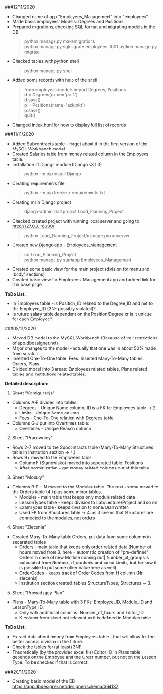 ###12/11/2020

- Changed name of app "Employees_Management" into "employees"
- Made basic employees' Models: Degrees and Positions
- Prepared migrations, checking SQL format and migrating models to the DB
    > python manage.py makemigrations\
    python manage.py sqlmigrate employees 0001
    python manage.py migrate
- Checked tables with python shell
    > python manage.py shell
- Added some records with help of the shell
    > from employees.models import Degrees, Positions\
    d = Degrees(name='prof.')\
    d.save()\
    p = Positions(name='adiunkt')\
    p.save()\
    quit()
- Changed index.html for now to display full list of records

###11/11/2020

- Added Subcontracts table - forget about it in the first version of the MySQL Workbench model
- Created Salaries table from money related column in the Employees table.
- Installation of Django module (Django v3.1.3)
    > python -m pip install Django
- Creating requirements file
    > python -m pip freeze > requirements.txt
- Creating main Django project
    > django-admin startproject Load_Planning_Project
- Checked created project with running local server and going to http://127.0.0.1:8000/
    > python Load_Planning_Project/manage.py runserver
- Created new Django app - Employees_Management
    > cd Load_Planning_Project\
    python manage.py startapp Employees_Management
- Created some basic view for the main project (division for menu and 'body' sections)
- Created basic view for Employees_Management app and added link for it in base page

**ToDo List:**
- In Employees table - is Position_ID related to the Degree_ID and not to the Employee_ID (3NF possibly violated)?
- Is future salary table dependant on the Position/Degree or is it unique for each Employee?

###08/11/2020

- Moved DB model to the MySQL Workbench (Because of trail restrictions of app.dbdesigner.net)
- Major changes to the model - actually that one was in about 50% made from scratch.
- Inserted One-To-One table: Fees. Inserted Many-To-Many tables: Orders, Plans.
- Divided model into 3 areas: Employees related tables, Plans related tables and Institutions related tables.

**Detailed description:**

1. Sheet "Konfiguracja"
 - Columns A-E divided into tables: 
    - Degrees - Unique Name column, ID is a FK for Employees table -> 2.
    - Limits - Unique Name column
    - Fees - One-To-One relation with Degrees table
 - Columns G-J put into Overtimes table:
    - Overtimes - Unique Reason column
    
2. Sheet "Pracownicy"
 - Rows 2-7 moved to the Subcontracts table (Many-To-Many Structures table in Institution section -> 4.)
 - Rows 9+ moved to the Employees table. 
    - Column F (Stanowisko) moved into seperated table: Positions
    - After normalization - get money related columns out of this table

3. Sheet "Moduły"
 - Columns B-F + N moved to the Modules table. The rest - some moved to the Orders table (4.) plus some minor tables.
    - Modules - main table that keeps only module related data
    - LessonTypes table - keeps division to Lab/Lecture/Project and so on
    - ExamTypes table - keeps division to none/Oral/Written
    - Used FK from Structures table -> 4. as it seems that Structures are connected to the modules, not orders

4. Sheet "Zlecenia"
 - Created Many-To-Many table Orders, put data from some columns in separated tables
    - Orders - main table that keeps only order related data 
    (Number of hours moved from 3. here = automatic creation of "pre-defined" Orders in case of new Module coming out| 
    Number_of_groups is calculated from Number_of_students and some Limits, 
    but for now it is possible to put some other value here as well)
    - OrderCodes - keeps track of Order Codes from H column (Nr zlecenia)
    - Institution section created: tables StructureTypes, Structures -> 3.

5. Sheet "Prowadzący-Plan"
 - Plans - Many-To-Many table with 3 FKs: Employee_ID, Module_ID and LessonType_ID.
    - Only with additional columns: Number_of_hours and Editor_ID
    - K column from sheet not relevant as it is defined in Modules table 

**ToDo List:**
- Extract data about money from Employees table - that will allow for the better access division in the future.
- Check the tables for (at least) 3NF.
- Theoretically (by the provided excel file) Editor_ID in Plans table depends on the Employee and the Order number, but not on the Lesson Type.
To be checked if that is correct. 

###20/11/2020
- Creating basic model of the DB https://app.dbdesigner.net/designer/schema/364137